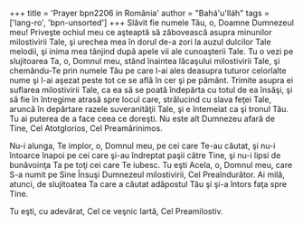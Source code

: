 +++
title = 'Prayer bpn2206 in România'
author = "Bahá'u'lláh"
tags = ['lang-ro', 'bpn-unsorted']
+++
Slăvit fie numele Tău, o, Doamne
Dumnezeul meu! Priveşte ochiul meu ce aşteaptă să zăbovească asupra minunilor milostivirii Tale, şi urechea mea în dorul de-a zori la auzul dulcilor Tale melodii, şi inima mea tânjind după apele vii ale cunoaşterii Tale. Tu o vezi pe slujitoarea Ta, o, Domnul meu, stând înaintea lăcaşului milostivirii Tale, şi chemându-Te prin numele Tău pe care l-ai ales deasupra tuturor celorlalte nume şi l-ai aşezat peste tot ce se află în cer şi pe pământ. Trimite asupra ei suflarea milostivirii Tale, ca ea să se poată îndepărta cu totul de ea însăşi, şi să fie în întregime atrasă spre locul care, strălucind cu slava feţei Tale, aruncă în depărtare razele suveranităţii Tale, şi e întemeiat ca şi tronul Tău. Tu ai puterea de a face ceea ce doreşti. Nu este alt Dumnezeu afară de Tine, Cel Atotglorios, Cel Preamărinimos.

Nu-i alunga, Te implor, o, Domnul meu, pe cei care Te-au căutat, şi nu-i întoarce înapoi pe cei care şi-au îndreptat paşii către Tine, şi nu-i lipsi de bunăvoinţa Ta pe toţi cei care Te iubesc. Tu eşti Acela, o, Domnul meu, care S-a numit pe Sine Însuşi Dumnezeul milostivirii, Cel Preaîndurător. Ai milă, atunci, de slujitoatea Ta care a căutat adăpostul Tău şi şi-a întors faţa spre Tine.

Tu eşti, cu adevărat, Cel ce veşnic Iartă, Cel Preamilostiv.
